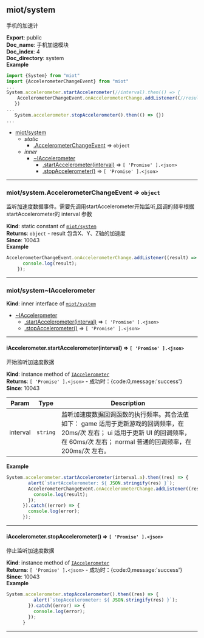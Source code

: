 <a name="module_miot/system"></a>

## miot/system
手机的加速计

**Export**: public  
**Doc_name**: 手机加速模块  
**Doc_index**: 4  
**Doc_directory**: system  
**Example**  
```js
import {System} from "miot"
import {AccelerometerChangeEvent} from "miot"
...
System.accelerometer.startAccelerometer(//interval).then(() => {
    AccelerometerChangeEvent.onAccelerometerChange.addListener((//result) => {});
   })
...
   System.accelerometer.stopAccelerometer().then(() => {})
...
```

* [miot/system](#module_miot/system)
    * _static_
        * [.AccelerometerChangeEvent](#module_miot/system.AccelerometerChangeEvent) ⇒ <code>object</code>
    * _inner_
        * [~IAccelerometer](#module_miot/system..IAccelerometer)
            * [.startAccelerometer(interval)](#module_miot/system..IAccelerometer+startAccelerometer) ⇒ <code>[ &#x27;Promise&#x27; ].&lt;json&gt;</code>
            * [.stopAccelerometer()](#module_miot/system..IAccelerometer+stopAccelerometer) ⇒ <code>[ &#x27;Promise&#x27; ].&lt;json&gt;</code>


* * *

<a name="module_miot/system.AccelerometerChangeEvent"></a>

### miot/system.AccelerometerChangeEvent ⇒ <code>object</code>
监听加速度数据事件。需要先调用startAccelerometer开始监听,回调的频率根据 startAccelerometer的 interval 参数

**Kind**: static constant of [<code>miot/system</code>](#module_miot/system)  
**Returns**: <code>object</code> - result 包含X、Y、Z轴的加速度  
**Since**: 10043  
**Example**  
```js
AccelerometerChangeEvent.onAccelerometerChange.addListener((result) => {
      console.log(result);
    });
```

* * *

<a name="module_miot/system..IAccelerometer"></a>

### miot/system~IAccelerometer
**Kind**: inner interface of [<code>miot/system</code>](#module_miot/system)  

* [~IAccelerometer](#module_miot/system..IAccelerometer)
    * [.startAccelerometer(interval)](#module_miot/system..IAccelerometer+startAccelerometer) ⇒ <code>[ &#x27;Promise&#x27; ].&lt;json&gt;</code>
    * [.stopAccelerometer()](#module_miot/system..IAccelerometer+stopAccelerometer) ⇒ <code>[ &#x27;Promise&#x27; ].&lt;json&gt;</code>


* * *

<a name="module_miot/system..IAccelerometer+startAccelerometer"></a>

#### iAccelerometer.startAccelerometer(interval) ⇒ <code>[ &#x27;Promise&#x27; ].&lt;json&gt;</code>
开始监听加速度数据

**Kind**: instance method of [<code>IAccelerometer</code>](#module_miot/system..IAccelerometer)  
**Returns**: <code>[ &#x27;Promise&#x27; ].&lt;json&gt;</code> - 成功时：{code:0,message:'success'}  
**Since**: 10043  

| Param | Type | Description |
| --- | --- | --- |
| interval | <code>string</code> | 监听加速度数据回调函数的执行频率。其合法值如下： game 适用于更新游戏的回调频率，在 20ms/次 左右； ui 适用于更新 UI 的回调频率，在 60ms/次 左右； normal 普通的回调频率，在 200ms/次 左右。 |

**Example**  
```js
System.accelerometer.startAccelerometer(interval.a).then((res) => {
        alert(`startAccelerometer: ${ JSON.stringify(res) }`);
        AccelerometerChangeEvent.onAccelerometerChange.addListener((result) => {
          console.log(result);
        });
      }).catch((error) => {
        console.log(error);
      });
```

* * *

<a name="module_miot/system..IAccelerometer+stopAccelerometer"></a>

#### iAccelerometer.stopAccelerometer() ⇒ <code>[ &#x27;Promise&#x27; ].&lt;json&gt;</code>
停止监听加速度数据

**Kind**: instance method of [<code>IAccelerometer</code>](#module_miot/system..IAccelerometer)  
**Returns**: <code>[ &#x27;Promise&#x27; ].&lt;json&gt;</code> - 成功时：{code:0,message:'success'}  
**Since**: 10043  
**Example**  
```js
System.accelerometer.stopAccelerometer().then((res) => {
          alert(`stopAccelerometer: ${ JSON.stringify(res) }`);
        }).catch((error) => {
          console.log(error);
        });
      }
```

* * *


